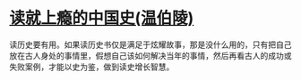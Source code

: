 # [读就上瘾的中国史(温伯陵)](https://github.com/Luckyyyyyyy/phh-blog/issues/19)

读历史要有用。如果读历史书仅是满足于炫耀故事，那是没什么用的，只有把自己放在古人身处的事情里，假想自己该如何解决当年的事情，然后再看古人的成功或失败案例，才能以史为鉴，做到读史增长智慧。


